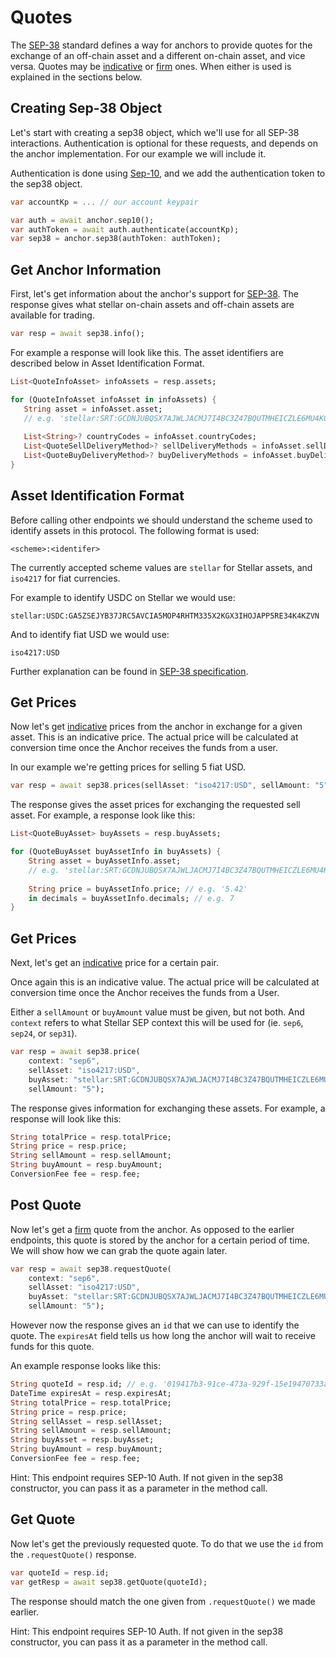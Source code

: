 
# Quotes

The [SEP-38](https://github.com/stellar/stellar-protocol/blob/master/ecosystem/sep-0038.md) standard defines a way for anchors to provide quotes for the exchange of an off-chain asset and a different on-chain asset, and vice versa.
Quotes may be [indicative](https://www.investopedia.com/terms/i/indicativequote.asp) or [firm](https://www.investopedia.com/terms/f/firmquote.asp) ones.
When either is used is explained in the sections below.


## Creating Sep-38 Object

Let's start with creating a sep38 object, which we'll use for all SEP-38 interactions.
Authentication is optional for these requests, and depends on the anchor implementation. For our example we will include it.

Authentication is done using [Sep-10](https://github.com/stellar/stellar-protocol/blob/master/ecosystem/sep-0010.md), and we add the authentication token to the sep38 object.

```dart
var accountKp = ... // our account keypair

var auth = await anchor.sep10();
var authToken = await auth.authenticate(accountKp);
var sep38 = anchor.sep38(authToken: authToken);
```

## Get Anchor Information

First, let's get information about the anchor's support for [SEP-38](https://github.com/stellar/stellar-protocol/blob/master/ecosystem/sep-0038.md). The response gives what stellar on-chain assets and off-chain assets are available for trading.

```dart
var resp = await sep38.info();
```

For example a response will look like this. The asset identifiers are described below in Asset Identification Format.

```dart
List<QuoteInfoAsset> infoAssets = resp.assets;

for (QuoteInfoAsset infoAsset in infoAssets) {
   String asset = infoAsset.asset; 
   // e.g. 'stellar:SRT:GCDNJUBQSX7AJWLJACMJ7I4BC3Z47BQUTMHEICZLE6MU4KQBRYG5JY6B'
   
   List<String>? countryCodes = infoAsset.countryCodes;
   List<QuoteSellDeliveryMethod>? sellDeliveryMethods = infoAsset.sellDeliveryMethods;
   List<QuoteBuyDeliveryMethod>? buyDeliveryMethods = infoAsset.buyDeliveryMethods;
}
```

## Asset Identification Format

Before calling other endpoints we should understand the scheme used to identify assets in this protocol. The following format is used:

`<scheme>:<identifer>`

The currently accepted scheme values are `stellar` for Stellar assets, and `iso4217` for fiat currencies.

For example to identify USDC on Stellar we would use:

`stellar:USDC:GA5ZSEJYB37JRC5AVCIA5MOP4RHTM335X2KGX3IHOJAPP5RE34K4KZVN`

And to identify fiat USD we would use:

`iso4217:USD`

Further explanation can be found in [SEP-38 specification](https://github.com/stellar/stellar-protocol/blob/master/ecosystem/sep-0038.md#asset-identification-format).

## Get Prices

Now let's get [indicative](https://www.investopedia.com/terms/i/indicativequote.asp) prices from the anchor in exchange for a given asset. This is an indicative price. The actual price will be calculated at conversion time once the Anchor receives the funds from a user.

In our example we're getting prices for selling 5 fiat USD.

```dart
var resp = await sep38.prices(sellAsset: "iso4217:USD", sellAmount: "5");
```

The response gives the asset prices for exchanging the requested sell asset. For example, a response look like this:

```dart
List<QuoteBuyAsset> buyAssets = resp.buyAssets;

for (QuoteBuyAsset buyAssetInfo in buyAssets) {
    String asset = buyAssetInfo.asset; 
    // e.g. 'stellar:SRT:GCDNJUBQSX7AJWLJACMJ7I4BC3Z47BQUTMHEICZLE6MU4KQBRYG5JY6B'
    
    String price = buyAssetInfo.price; // e.g. '5.42'
    in decimals = buyAssetInfo.decimals; // e.g. 7
}
```

## Get Prices

Next, let's get an [indicative](https://www.investopedia.com/terms/i/indicativequote.asp) price for a certain pair.

Once again this is an indicative value. The actual price will be calculated at conversion time once the Anchor receives the funds from a User.

Either a `sellAmount` or `buyAmount` value must be given, but not both. And `context` refers to what Stellar SEP context this will be used for (ie. `sep6`, `sep24`, or `sep31`).

```dart
var resp = await sep38.price(
    context: "sep6",
    sellAsset: "iso4217:USD",
    buyAsset: "stellar:SRT:GCDNJUBQSX7AJWLJACMJ7I4BC3Z47BQUTMHEICZLE6MU4KQBRYG5JY6B",
    sellAmount: "5");
```

The response gives information for exchanging these assets. For example, a response will look like this:

```dart
String totalPrice = resp.totalPrice;
String price = resp.price;
String sellAmount = resp.sellAmount;
String buyAmount = resp.buyAmount;
ConversionFee fee = resp.fee;
```

## Post Quote

Now let's get a [firm](https://www.investopedia.com/terms/f/firmquote.asp) quote from the anchor.
As opposed to the earlier endpoints, this quote is stored by the anchor for a certain period of time.
We will show how we can grab the quote again later.

```dart
var resp = await sep38.requestQuote(
    context: "sep6",
    sellAsset: "iso4217:USD",
    buyAsset: "stellar:SRT:GCDNJUBQSX7AJWLJACMJ7I4BC3Z47BQUTMHEICZLE6MU4KQBRYG5JY6B",
    sellAmount: "5");
```
However now the response gives an `id` that we can use to identify the quote. The `expiresAt` field tells us how long the anchor will wait to receive funds for this quote.

An example response looks like this:

```dart
String quoteId = resp.id; // e.g. '019417b3-91ce-473a-929f-15e19470733a'
DateTime expiresAt = resp.expiresAt;
String totalPrice = resp.totalPrice;
String price = resp.price;
String sellAsset = resp.sellAsset;
String sellAmount = resp.sellAmount; 
String buyAsset = resp.buyAsset;
String buyAmount = resp.buyAmount;
ConversionFee fee = resp.fee;
```

Hint: This endpoint requires SEP-10 Auth. If not given in the sep38 constructor, you can pass it as a parameter in the method call.

## Get Quote

Now let's get the previously requested quote. To do that we use the `id` from the `.requestQuote()` response.

```dart
var quoteId = resp.id;
var getResp = await sep38.getQuote(quoteId);
```
The response should match the one given from `.requestQuote()` we made earlier.

Hint: This endpoint requires SEP-10 Auth. If not given in the sep38 constructor, you can pass it as a parameter in the method call.